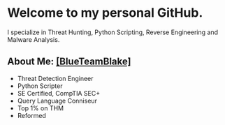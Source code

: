 # Welcome to my personal GitHub. 

I specialize in Threat Hunting, Python Scripting, Reverse Engineering and Malware Analysis.

## About Me: [[BlueTeamBlake]](https://www.blueteamblake.com) 

- Threat Detection Engineer
- Python Scripter
- SE Certified, CompTIA SEC+
- Query Language Conniseur
- Top 1% on THM
- Reformed

